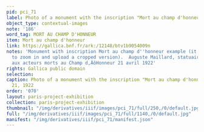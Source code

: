 ```yaml
---
pid: pci_71
label: Photo of a monument with the inscription "Mort au champ d'honneur"
object_type: contextual-images
note: '186'
word_tag: MORT AU CHAMP D'HONNEUR
item: Mort au champ d'honneur
link: https://gallica.bnf.fr/ark:/12148/btv1b9054009n
notes: 'Monument with inscription Mort au champ d''honneur example (it''s possible
  to zoom in and upload a cropped version).  Auguste Maillard, statuaire : le monument
  aux acteurs morts au Champ d‚ÄôHonneur 21 avril 1922'
rights: Gallica public domain
selection: 
caption: Photo of a monument with the inscription "Mort au champ d'honneur" from April
  21, 1922
order: '070'
layout: paris-project-exhibition
collection: paris-project-exhibition
thumbnail: "/img/derivatives/iiif/images/pci_71/full/250,/0/default.jpg"
full: "/img/derivatives/iiif/images/pci_71/full/1140,/0/default.jpg"
manifest: "/img/derivatives/iiif/pci_71/manifest.json"
---
```

